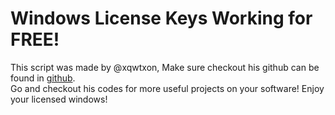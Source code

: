 # Windows License Keys Working for FREE!
This script was made by @xqwtxon, Make sure checkout his github can be found in [github](https://github.com/xqwtxon). <br>
Go and checkout his codes for more useful projects on your software! Enjoy your licensed windows!
